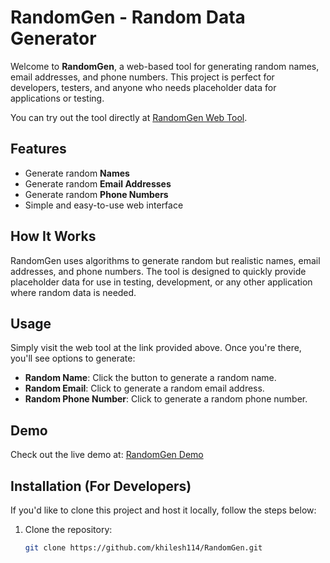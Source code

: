 # RandomGen - Random Data Generator

Welcome to **RandomGen**, a web-based tool for generating random names, email addresses, and phone numbers. This project is perfect for developers, testers, and anyone who needs placeholder data for applications or testing.

You can try out the tool directly at [RandomGen Web Tool](https://khilesh114.github.io/RandomGen/).

## Features

- Generate random **Names**
- Generate random **Email Addresses**
- Generate random **Phone Numbers**
- Simple and easy-to-use web interface

## How It Works

RandomGen uses algorithms to generate random but realistic names, email addresses, and phone numbers. The tool is designed to quickly provide placeholder data for use in testing, development, or any other application where random data is needed.

## Usage

Simply visit the web tool at the link provided above. Once you're there, you'll see options to generate:

- **Random Name**: Click the button to generate a random name.
- **Random Email**: Click to generate a random email address.
- **Random Phone Number**: Click to generate a random phone number.

## Demo

Check out the live demo at: [RandomGen Demo](https://khilesh114.github.io/RandomGen/)

## Installation (For Developers)

If you'd like to clone this project and host it locally, follow the steps below:

1. Clone the repository:
   ```bash
   git clone https://github.com/khilesh114/RandomGen.git
